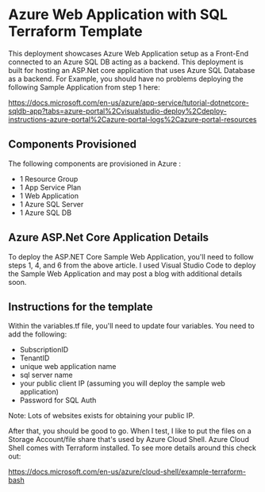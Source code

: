 # Azure Web Application with SQL Terraform Template

This deployment showcases Azure Web Application setup as a Front-End connected to an Azure SQL DB acting as a backend.  This deployment is built for hosting an ASP.Net core application that uses Azure SQL Database as a backend.  For Example, you should have no problems deploying the following Sample Application from step 1 here:

https://docs.microsoft.com/en-us/azure/app-service/tutorial-dotnetcore-sqldb-app?tabs=azure-portal%2Cvisualstudio-deploy%2Cdeploy-instructions-azure-portal%2Cazure-portal-logs%2Cazure-portal-resources

## Components Provisioned

The following components are provisioned in Azure :

- 1 Resource Group
- 1 App Service Plan
- 1 Web Application
- 1 Azure SQL Server
- 1 Azure SQL DB

## Azure ASP.Net Core Application Details

To deploy the ASP.NET Core Sample Web Application, you'll need to follow steps 1, 4, and 6 from the above article. I used Visual Studio Code to deploy the Sample Web Application and may post a blog with additional details soon.
  
## Instructions for the template

Within the variables.tf file, you'll need to update four variables.  You need to add the following:

- SubscriptionID
- TenantID
- unique web application name
- sql server name
- your public client IP (assuming you will deploy the sample web application)
- Password for SQL Auth

Note: Lots of websites exists for obtaining your public IP.

After that, you should be good to go. When I test, I like to put the files on a Storage Account/file share that's used by Azure Cloud Shell.  Azure Cloud Shell comes with Terraform installed. To see more details around this check out:

https://docs.microsoft.com/en-us/azure/cloud-shell/example-terraform-bash
